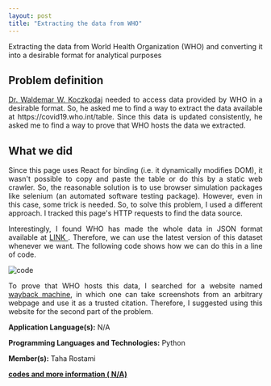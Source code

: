 ```yaml
---
layout: post
title: "Extracting the data from WHO"
---
```


<p align="justify"> 
Extracting the data from World Health Organization (WHO) and converting it into a desirable format for analytical purposes
</p>

## Problem definition

<p align="justify"> 
<a href="https://scholar.google.com/citations?hl=en&user=N3hztTAAAAAJ&view_op=list_works&sortby=pubdate)" >Dr. Waldemar W. Koczkodaj</a> needed to access data provided by WHO in a desirable format. So, he asked me to find a way to extract the data available at https://covid19.who.int/table. Since this data is updated consistently, he asked me to find a way to prove that WHO hosts the data we extracted.
</p>

## What we did

<p align="justify"> 
Since this page uses React for binding (i.e. it dynamically modifies DOM), it wasn't possible to copy and paste the table or do this by a static web crawler. So, the reasonable solution is to use browser simulation packages like selenium (an automated software testing package). However, even in this case, some trick is needed. So, to solve this problem, I used a different approach. I tracked this page's HTTP requests to find the data source.  
</p>

<p align="justify"> 
Interestingly, I found WHO has made the whole data in JSON format available at <a href="https://covid19.who.int/page-data/sq/d/3713876948.json"> LINK </a>. Therefore, we can use the latest version of this dataset whenever we want. The following code shows how we can do this in a line of code.
</p>

<img src="https://user-images.githubusercontent.com/30346122/209471977-cffc5c4f-a096-4c08-9ce6-4b1d4635479c.png" alt="code" class="w3-image">


<p align="justify">   
To prove that WHO hosts this data, I searched for a website named <a href="https://archive.org/web/" >wayback machine</a>, in which one can take screenshots from an arbitrary webpage and use it as a trusted citation. Therefore, I suggested using this website for the second part of the problem.
</p>

**Application Language(s):** N/A

**Programming Languages and Technologies:** Python

**Member(s):** Taha Rostami

**[codes and more information ( N/A)](#)**
